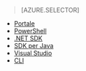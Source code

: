 > [AZURE.SELECTOR]
- [Portale](../articles/data-lake-analytics/data-lake-analytics-get-started-portal.md)
- [PowerShell](../articles/data-lake-analytics/data-lake-analytics-get-started-powershell.md)
- [.NET SDK](../articles/data-lake-analytics/data-lake-analytics-get-started-net-sdk.md)
- [SDK per Java](../articles/data-lake-analytics/data-lake-analytics-get-started-java-sdk.md)
- [Visual Studio](../articles/data-lake-analytics/data-lake-analytics-data-lake-tools-get-started.md)
- [CLI](../articles/data-lake-analytics/data-lake-analytics-get-started-cli.md)

<!---HONumber=AcomDC_0427_2016-->